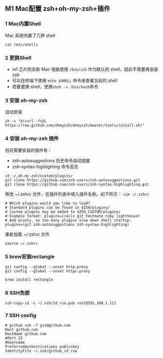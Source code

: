 ## M1 Mac配置 zsh+oh-my-zsh+插件
### 1 Mac内置Shell
Mac 系统内置了几种 shell<br />
```
cat /etc/shells
```

### 2 更换Shell
- m1 芯片的全新 Mac 电脑使用 `/bin/zsh` 作为默认的 shell，因此不需要再安装 zsh
- 可以在终端下使用 `echo $SHELL` 命令来查看当前的 shell
- 若要更换 shell，使用`chsh -s /bin/bash`命令

### 3 安装 oh-my-zsh
自动安装
```
sh -c "$(curl -fsSL https://raw.github.com/ohmyzsh/ohmyzsh/master/tools/install.sh)"
```

### 4 安装 oh-my-zsh 插件
目前需要安装的插件有：
- zsh-autosuggestions     历史命令自动提醒
- zsh-syntax-highlighting 命令高亮
```
cd ~/.oh-my-zsh/custom/plugins/
git clone https://github.com/zsh-users/zsh-autosuggestions.git
git clone https://github.com/zsh-users/zsh-syntax-highlighting.git
```
修改 ~/.zshrc 文件，在插件列表中填入插件名称，如下所示：
`vim ~/.zshrc`
```
# Which plugins would you like to load?
# Standard plugins can be found in $ZSH/plugins/
# Custom plugins may be added to $ZSH_CUSTOM/plugins/
# Example format: plugins=(rails git textmate ruby lighthouse)
# Add wisely, as too many plugins slow down shell startup.
plugins=(git zsh-autosuggestions zsh-syntax-highlighting)
```
重新加载 ~/.zshrc 文件
```
source ~/.zshrc
```
### 5 brew安装rectangle
```
git config --global --unset http.proxy
git config --global --unset https.proxy

brew install rectangle
```

### 6 SSH免密
```
ssh-copy-id -i ~/.ssh/id_rsa.pub root@192.168.1.111
```

### 7 SSH config
```
# github ssh -T git@github.com
Host github.com
HostName github.com
#Port 22
#Username 
PreferredAuthentications publickey
IdentityFile ~/.ssh/github_id_rsa
```
